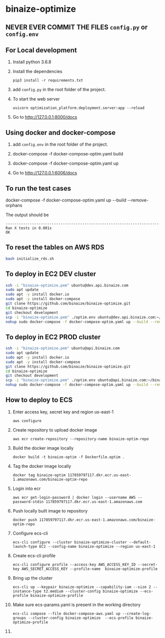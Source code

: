 # binaize-optimize

## NEVER EVER COMMIT THE FILES ```config.py``` or ```config.env```

## For Local development

1. Install python 3.6.8

2. Install the dependencies

    ```
    pip3 install -r requirements.txt
    ```
   
3. add ```config.py``` in the root folder of the project.

4. To start the web server

    ``` 
    uvicorn optimization_platform.deployment.server:app --reload 
    ```
   
5. Go to http://127.0.0.1:8000/docs

## Using docker and docker-compose

1. add ```config.env``` in the root folder of the project.

2. docker-compose -f docker-compose-optim.yaml build

3. docker-compose -f docker-compose-optim.yaml up

4. Go to http://127.0.0.1:6006/docs

## To run the test cases

docker-compose -f docker-compose-optim.yaml up --build --remove-orphans

The output should be 
```
----------------------------------------------------------------------     
Ran X tests in 0.001s          
OK
```

## To reset the tables on AWS RDS

```bash
bash initialize_rds.sh
```

## To deploy in EC2 DEV cluster

```bash
ssh -i "binaize-optimize.pem" ubuntu@dev.api.binaize.com
sudo apt update
sudo apt -y install docker.io
sudo apt -y install docker-compose
git clone https://github.com/binaize/binaize-optimize.git
cd binaize-optimize
git checkout development
scp -i "binaize-optimize.pem" ./optim.env ubuntu@dev.api.binaize.com:~/binaize-optimize/
nohup sudo docker-compose -f docker-compose-optim.yaml up --build --remove-orphans > ~/optim.out&
```

## To deploy in EC2 PROD cluster

```bash
ssh -i "binaize-optimize.pem" ubuntu@api.binaize.com
sudo apt update
sudo apt -y install docker.io
sudo apt -y install docker-compose
git clone https://github.com/binaize/binaize-optimize.git
cd binaize-optimize
git checkout development
scp -i "binaize-optimize.pem" ./optim.env ubuntu@api.binaize.com:~/binaize-optimize/
nohup sudo docker-compose -f docker-compose-optim.yaml up --build --remove-orphans > ~/optim.out&
```

## How to deploy to ECS

1. Enter access key, secret key and region us-east-1

    ```
    aws configure
    ```

2. Create repository to upload docker image

	```
	aws ecr create-repository --repository-name binaize-optim-repo
    ```

3. Build the docker image locally

    ```
    docker build -t binaize-optim -f Dockerfile.optim .
    ```

4. Tag the docker image locally

    ```
    docker tag binaize-optim 117859797117.dkr.ecr.us-east-1.amazonaws.com/binaize-optim-repo
    ```

5. Login into ecr

    ```
    aws ecr get-login-password | docker login --username AWS --password-stdin 117859797117.dkr.ecr.us-east-1.amazonaws.com
    ```

6. Push locally built image to repository

    ```
    docker push 117859797117.dkr.ecr.us-east-1.amazonaws.com/binaize-optim-repo
    ```

7. Configure ecs-cli

    ```
    ecs-cli configure --cluster binaize-optimize-cluster --default-launch-type EC2 --config-name binaize-optimize --region us-east-1
    ```

8. Create ecs-cli profile

    ```
    ecs-cli configure profile --access-key AWS_ACCESS_KEY_ID --secret-key AWS_SECRET_ACCESS_KEY --profile-name  binaize-optimize-profile
    ```
   
9. Bring up the cluster

    ```
    ecs-cli up --keypair binaize-optimize --capability-iam --size 2 --instance-type t2.medium --cluster-config binaize-optimize --ecs-profile binaize-optimize-profile
    ```
   
10. Make sure ecs-params.yaml is present in the working directory

    ```
    ecs-cli compose --file docker-compose-aws.yaml up --create-log-groups --cluster-config binaize-optimize  --ecs-profile binaize-optimize-profile
    ```
    
11. 







